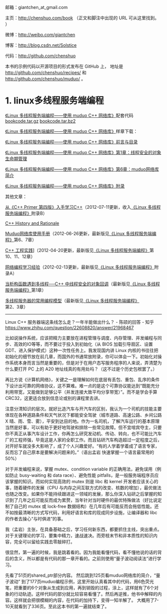 

邮箱：giantchen_at_gmail.com

主页：http://chenshuo.com/book （正文和脚注中出现的 URL 可从这里找到。 ）

微博：http://weibo.com/giantchen

博客：http://blog.csdn.net/Solstice

代码：http://github.com/chenshuo


本书的示例代码以开源项目的形式发布在 GitHub 上，
地址是 http://github.com/chenshuo/recipes/ 和 http://github.com/chenshuo/muduo/ 。

# 1. linux多线程服务端编程



[《Linux 多线程服务端编程——使用 muduo C++ 网络库》](http://chenshuo.com/book)配套代码 [bookcode.tar.gz](https://github.com/downloads/chenshuo/documents/bookcode.tar.gz) [bookcode.tar.bz2](https://github.com/downloads/chenshuo/documents/bookcode.tar.bz2)

[《Linux 多线程服务端编程——使用 muduo C++ 网络库》](http://chenshuo.com/book)样章下载：

[《Linux 多线程服务端编程——使用 muduo C++ 网络库》前言与目录](https://github.com/downloads/chenshuo/documents/preamble.pdf)

[《Linux 多线程服务端编程——使用 muduo C++ 网络库》第1章：线程安全的对象生命期管理](https://github.com/downloads/chenshuo/documents/chap1.pdf)

[《Linux 多线程服务端编程——使用 muduo C++ 网络库》第6章：muduo网络库简介](https://chenshuo-public.s3.amazonaws.com/pdf/chap6.pdf)

[《Linux 多线程服务端编程——使用 muduo C++ 网络库》附录](https://github.com/downloads/chenshuo/documents/appendix.pdf)

其他文章：

[从《C++ Primer 第四版》入手学习C++](https://github.com/downloads/chenshuo/documents/LearnCpp.pdf)（2012-07-11更新，收入[《Linux 多线程服务端编程》](http://chenshuo.com/book)附录B）

[C++ History and Rationale](https://github.com/downloads/chenshuo/documents/CppHistory.pdf)

[Muduo网络库使用手册](https://github.com/downloads/chenshuo/documents/MuduoManual.pdf)（2012-06-26更新，最新版见[《Linux 多线程服务端编程》](http://chenshuo.com/book)第6、7章）

[C++ 工程实践](https://github.com/downloads/chenshuo/documents/CppPractice.pdf)]（2012-04-20更新，最新版见[《Linux 多线程服务端编程》](http://chenshuo.com/book)第10、11、12章）

[网络编程学习经验](https://github.com/downloads/chenshuo/documents/LearningNetworkProgramming.pdf)（2012-02-13更新，最新版见[《Linux 多线程服务端编程》](http://chenshuo.com/book)附录A）

[当析构函数遇到多线程──C++ 中线程安全的对象回调](https://github.com/downloads/chenshuo/documents/dtor_meets_mt.pdf)（最新版见[《Linux 多线程服务端编程》](http://chenshuo.com/book)第1章）

[多线程服务器的常用编程模型](https://github.com/downloads/chenshuo/documents/multithreaded_server.pdf)（最新版见[《Linux 多线程服务端编程》](http://chenshuo.com/book)第2、3章）









--------------------------------------------------



Linux C++ 服务器端这条线怎么走？一年半能做出什么？ - 陈硕的回答 - 知乎
https://www.zhihu.com/question/22608820/answer/21968467


比如说操作系统，应该把精力主要放在进程管理与调度、内存管理、并发编程与同步、高效的IO等等，而不要过于投入到初始化（从 BIOS 加载引导扇区、设置 GDT、进入保护模式）这种一次性任务上。我发现国内讲 Linux 内核的书往往把初始化的细节放在前几章，而国外的书通常放附录，你可以体会一下。初始化对操作系统本身而言当然是重要的，但是对于在用户态写服务程序的人来说，弄清楚为什么要打开 PC 上的 A20 地址线真的有用处吗？（这不过是个历史包袱罢了。）


再比方说《计算机网络》，关键之一是理解如何在底层有丢包、重包、乱序的条件下设计出可靠的网络协议，这不算难。难一点的是这个可靠协议能达到“既能充分利用带宽，又能做到足够公平（并发连接大致平均分享带宽）”。而不是学会手算 CRC32，这更适合放到信息论或别的课程里去讲。


注意分清知识的层次。就好比造汽车与开汽车的区别，我认为一个司机的技能主要体现在各种道路条件和天气状况下都能安全驾驶（城市道路、高速公路、乡间公路 X 晴、雨、雪、雾），平安到达目的地。作为一名司机，了解汽车运行的基本原理当然是好事，可以有助于更好地驾驶和排除一些常见故障。但不宜喧宾夺主，只要你不真正从事汽车设计工作，你再怎么研究发动机、传动、转向，也不可能比汽车厂的工程师强，毕竟这是人家的全职工作。而且钻研汽车构造超过一定程度之后，对开好车就没多大影响了，成了个人兴趣爱好。“有的人学着学着成了语言专家，反而忘了自己原本是要解决问题来的。”（语出孟岩 快速掌握一个语言最常用的50%）

对于并发编程来说，掌握 mutex、condition variable 的正确用法，避免误用（例如防止 busy-waiting 和 data race）、避免性能 pitfalls，是一般服务端程序员应该掌握的知识。而如何实现高效的 mutex 则是 libc 和 kernel 开发者应该关心的事，随着硬件的发展（CPU 与内存之间互联方式的改变、核数的增加），最优做法也随之改变。如果你不能持续跟进这一领域的发展，那么你深入钻研之后掌握的知识到了几年之后可能反而成为累赘，当年针对当时硬件的最优特殊做法（好比说定制了自己的 mutex 或 lock-free 数据结构）在几年后有可能反而会拖低性能。还不如按最清晰的方式写代码，利用好语言和库的现成同步设施，让编译器和 libc 的作者去操心“与时俱进”的事。





我（孟岩）主张，在具备基础之后，学习任何新东西，都要抓住主线，突出重点。对于关键理论的学习，要集中精力，速战速决。而旁枝末节和非本质性的知识内容，完全可以留给实践去零敲碎打。


很显然，第一遍的时候，我是跳着看的。因为我能看懂代码，看不懂他说的话的背后的含义，所以都是有代码的那一章开看的。之前则使用“量子波动阅读法”进行学习。

先看了51页的shared_ptr部分内容。
然后跳到125页看muduo网络库的简介，“量子波动”
到了177页muduo编程示例，这里开始认真看其中的代码，用6色荧光笔，把重要的6个对象从生成到应用，再到销毁的过程，涂上，这样就有了6个对象的行动轨迹。这样代码的部分就比较容易看懂了。然后再逆推，他书中解释的内容。这样就会把很模糊的内容，在代码的加持下，变得一知半解了。
大概用了7-10天就看到了336页。至此这本书的第一遍就结束了。






























































